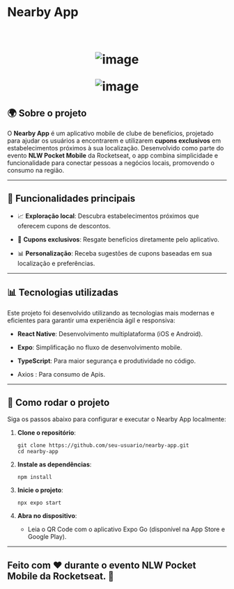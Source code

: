 # Nearby App

<br>

<h1 align="center" >

![image](https://github.com/user-attachments/assets/5f5d68c2-41e9-48bb-a474-b04723f6b324)




![image](https://github.com/user-attachments/assets/5eb34ae4-fa20-438c-9a11-050016b4dae5)




## 🌍 Sobre o projeto

O **Nearby App** é um aplicativo mobile de clube de benefícios, projetado para ajudar os usuários a encontrarem e utilizarem **cupons exclusivos** em estabelecimentos próximos à sua localização. Desenvolvido como parte do evento **NLW Pocket Mobile** da Rocketseat, o app combina simplicidade e funcionalidade para conectar pessoas a negócios locais, promovendo o consumo na região.

----------

## 🌟 Funcionalidades principais

-   📈 **Exploração local**: Descubra estabelecimentos próximos que oferecem cupons de descontos.
    
-   🎁 **Cupons exclusivos**: Resgate benefícios diretamente pelo aplicativo.
    
-   📊 **Personalização**: Receba sugestões de cupons baseadas em sua localização e preferências.
    

----------

## 📊 Tecnologias utilizadas

Este projeto foi desenvolvido utilizando as tecnologias mais modernas e eficientes para garantir uma experiência ágil e responsiva:

-   **React Native**: Desenvolvimento multiplataforma (iOS e Android).
    
-   **Expo**: Simplificação no fluxo de desenvolvimento mobile.
    
-   **TypeScript**: Para maior segurança e produtividade no código.
    
-   Axios : Para consumo de Apis.
    

----------

## 🔧 Como rodar o projeto

Siga os passos abaixo para configurar e executar o Nearby App localmente:

1.  **Clone o repositório**:
    
    ```
    git clone https://github.com/seu-usuario/nearby-app.git
    cd nearby-app
    ```
    
2.  **Instale as dependências**:
    
    ```
    npm install
    ```
    
3.  **Inicie o projeto**:
    
    ```
    npx expo start
    ```
    
4.  **Abra no dispositivo**:
    
    -   Leia o QR Code com o aplicativo Expo Go (disponível na App Store e Google Play).
        

----------

## Feito com ❤️ durante o evento NLW Pocket Mobile da Rocketseat. 🚀
